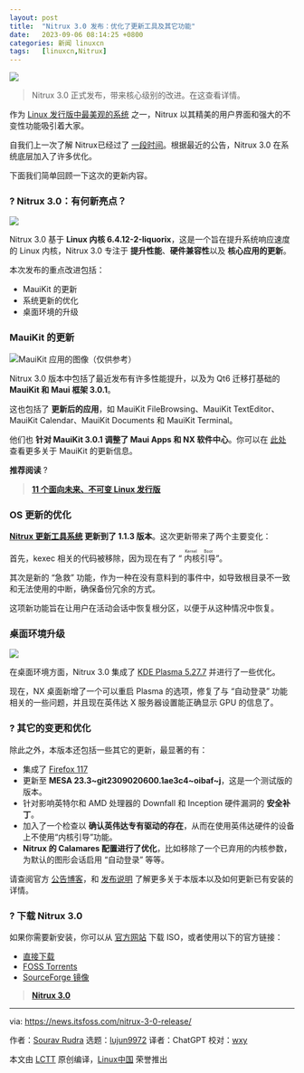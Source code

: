 ```yaml
---
layout: post
title:	"Nitrux 3.0 发布：优化了更新工具及其它功能"
date:	2023-09-06 08:14:25 +0800 
categories:	新闻 linuxcn 
tags:	[linuxcn,Nitrux]
---
```



![](/Asserts/Images//attachment/album/202309/06/081425nts5iit1kdibds5s.png)



> 
> Nitrux 3.0 正式发布，带来核心级别的改进。在这查看详情。
> 
> 
> 


作为 [Linux 发行版中最美观的系统](https://itsfoss.com/beautiful-linux-distributions/) 之一，Nitrux 以其精美的用户界面和强大的不变性功能吸引着大家。


自我们上一次了解 Nitrux已经过了 [一段时间](https://news.itsfoss.com/nitrux-2-7-release/)。根据最近的公告，Nitrux 3.0 在系统底层加入了许多优化。


下面我们简单回顾一下这次的更新内容。


### ? Nitrux 3.0：有何新亮点？


![](/Asserts/Images//attachment/album/202309/06/081427s868n6nan6k2b02n.png)


Nitrux 3.0 基于 **Linux 内核 6.4.12-2-liquorix**，这是一个旨在提升系统响应速度的 Linux 内核，Nitrux 3.0 专注于 **提升性能**、**硬件兼容性**以及 **核心应用的更新**。


本次发布的重点改进包括：


* MauiKit 的更新
* 系统更新的优化
* 桌面环境的升级


### MauiKit 的更新


![MauiKit 应用的图像（仅供参考）](/Asserts/Images//attachment/album/202309/06/081428ed6ddcdpnnvnvqiz.jpg)


Nitrux 3.0 版本中包括了最近发布有许多性能提升，以及为 Qt6 迁移打基础的 **MauiKit 和 Maui 框架 3.0.1**。


这也包括了 **更新后的应用**，如 MauiKit FileBrowsing、MauiKit TextEditor、MauiKit Calendar、MauiKit Documents 和 MauiKit Terminal。


他们也 **针对 MauiKit 3.0.1 调整了 Maui Apps 和 NX 软件中心**。你可以在 [此处](https://mauikit.org/blog/maui-release-briefing-3/) 查看更多关于 MauiKit 的更新信息。


**推荐阅读** ?



> 
> **[11 个面向未来、不可变 Linux 发行版](https://itsfoss.com/content/images/size/w256h256/2022/12/android-chrome-192x192.png)**
> 
> 
> 


### OS 更新的优化


**[Nitrux 更新工具系统](https://github.com/Nitrux/nuts) 更新到了 1.1.3 版本**。这次更新带来了两个主要变化：


首先，kexec 相关的代码被移除，因为现在有了 “<ruby> 内核引导 <rt>  Kernel Boot </rt></ruby>”。


其次是新的 “急救” 功能，作为一种在没有意料到的事件中，如导致根目录不一致和无法使用的中断，确保备份冗余的方式。


这项新功能旨在让用户在活动会话中恢复根分区，以便于从这种情况中恢复。


### 桌面环境升级


![](/Asserts/Images//attachment/album/202309/06/081428fjen62jnkn46j2jk.png)


在桌面环境方面，Nitrux 3.0 集成了 [KDE Plasma 5.27.7](https://news.itsfoss.com/kde-plasma-5-27-release/) 并进行了一些优化。


现在，NX 桌面新增了一个可以重启 Plasma 的选项，修复了与 “自动登录” 功能相关的一些问题，并且现在英伟达 X 服务器设置能正确显示 GPU 的信息了。


### ?️ 其它的变更和优化


除此之外，本版本还包括一些其它的更新，最显著的有：


* 集成了 [Firefox 117](https://news.itsfoss.com/firefox-117-release/)
* 更新至 **MESA 23.3~git2309020600.1ae3c4~oibaf~j**，这是一个测试版的版本。
* 针对影响英特尔和 AMD 处理器的 Downfall 和 Inception 硬件漏洞的 **安全补丁**。
* 加入了一个检查以 **确认英伟达专有驱动的存在**，从而在使用英伟达硬件的设备上不使用“内核引导”功能。
* **Nitrux 的 Calamares 配置进行了优化**，比如移除了一个已弃用的内核参数，为默认的图形会话启用 “自动登录” 等等。


请查阅官方 [公告博客](https://nxos.org/changelog/release-announcement-nitrux-3-0-0/)，和 [发布说明](https://nxos.org/notes/notes-nitrux-3-0-0/) 了解更多关于本版本以及如何更新已有安装的详情。


### ? 下载 Nitrux 3.0


如果你需要新安装，你可以从 [官方网站](https://nxos.org/) 下载 ISO，或者使用以下的官方链接：


* [直接下载](https://nxos.org/get/latest)
* [FOSS Torrents](https://fosstorrents.com/distributions/nitrux/)
* [SourceForge 镜像](https://sourceforge.net/projects/nitruxos/files/Release/ISO)



> 
> **[Nitrux 3.0](https://nxos.org/get/latest)**
> 
> 
> 




---


via: <https://news.itsfoss.com/nitrux-3-0-release/>


作者：[Sourav Rudra](https://news.itsfoss.com/author/sourav/) 选题：[lujun9972](https://github.com/lujun9972) 译者：ChatGPT 校对：[wxy](https://github.com/wxy)


本文由 [LCTT](https://github.com/LCTT/TranslateProject) 原创编译，[Linux中国](https://linux.cn/) 荣誉推出
